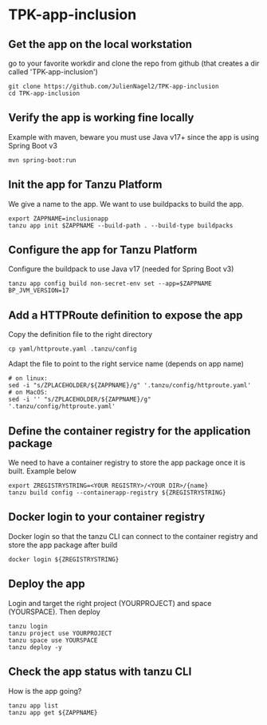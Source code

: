 # TPK-app-inclusion

## Get the app on the local workstation
go to your favorite workdir and clone the repo from github (that creates a dir called 'TPK-app-inclusion')
```
git clone https://github.com/JulienNagel2/TPK-app-inclusion
cd TPK-app-inclusion
```

## Verify the app is working fine locally 
Example with maven, beware you must use Java v17+ since the app is using Spring Boot v3
```
mvn spring-boot:run
```

## Init the app for Tanzu Platform
We give a name to the app. We want to use buildpacks to build the app.
```
export ZAPPNAME=inclusionapp
tanzu app init $ZAPPNAME --build-path . --build-type buildpacks
```

## Configure the app for Tanzu Platform
Configure the buildpack to use Java v17 (needed for Spring Boot v3)
```
tanzu app config build non-secret-env set --app=$ZAPPNAME BP_JVM_VERSION=17
```

## Add a HTTPRoute definition to expose the app  
Copy the definition file to the right directory
```
cp yaml/httproute.yaml .tanzu/config
```
Adapt the file to point to the right service name (depends on app name)
```
# on linux:
sed -i "s/ZPLACEHOLDER/${ZAPPNAME}/g" '.tanzu/config/httproute.yaml'
# on MacOS:
sed -i '' "s/ZPLACEHOLDER/${ZAPPNAME}/g" '.tanzu/config/httproute.yaml'
```

## Define the container registry for the application package
We need to have a container registry to store the app package once it is built. Example below
```
export ZREGISTRYSTRING=<YOUR REGISTRY>/<YOUR DIR>/{name}
tanzu build config --containerapp-registry ${ZREGISTRYSTRING}
```

## Docker login to your container registry 
Docker login so that the tanzu CLI can connect to the container registry and store the app package after build 
```
docker login ${ZREGISTRYSTRING}
```

## Deploy the app 
Login and target the right project (YOURPROJECT) and space (YOURSPACE). Then deploy
```
tanzu login
tanzu project use YOURPROJECT
tanzu space use YOURSPACE
tanzu deploy -y
```

## Check the app status with tanzu CLI
How is the app going?
```
tanzu app list
tanzu app get ${ZAPPNAME}
```

